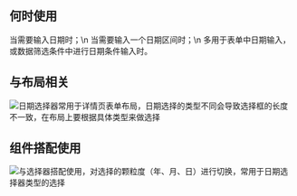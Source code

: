 ## 何时使用

当需要输入日期时；\n 当需要输入一个日期区间时；\n 多用于表单中日期输入，或数据筛选条件中进行日期条件输入时。

## 与布局相关

![日期选择器常用于详情页表单布局，日期选择的类型不同会导致选择框的长度不一致，在布局上要根据具体类型来做选择](01)

## 组件搭配使用

![与选择器搭配使用，对选择的颗粒度（年、月、日）进行切换，常用于日期选择器类型的选择](02)
